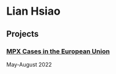 # Lian Hsiao
## Projects
### [MPX Cases in the European Union](https://liancyhsiao.github.io/Publications/mpx_cases_eu.html)
May-August 2022
